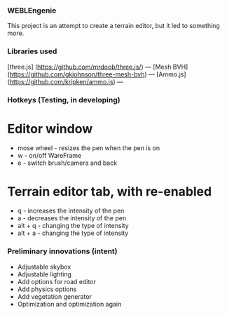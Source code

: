 ### WEBLEngenie
This project is an attempt to create a terrain editor, but it led to something more.

### Libraries used

[three.js] (https://github.com/mrdoob/three.js/) &mdash;
[Mesh BVH] (https://github.com/gkjohnson/three-mesh-bvh) &mdash;
[Ammo.js]  (https://github.com/kripken/ammo.js) &mdash;

### Hotkeys (Testing, in developing)
# Editor window
- mose wheel - resizes the pen when the pen is on
- w - on/off WareFrame
- e - switch brush/camera and back
# Terrain editor tab, with re-enabled
- q - increases the intensity of the pen
- a - decreases the intensity of the pen
- alt + q - changing the type of intensity
- alt + a - changing the type of intensity

### Preliminary innovations (intent)

- Adjustable skybox
- Adjustable lighting
- Add options for road editor
- Add physics options
- Add vegetation generator
- Optimization and optimization again